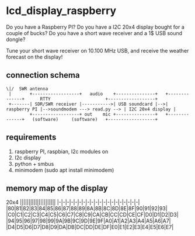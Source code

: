 # lcd_display_raspberry

Do you have a Raspberry PI? 
Do you have a I2C 20x4 display bought for a couple of bucks? 
Do you have a short wave receiver and a 1$ USB sound dongle? 

Tune your short wave receiver on 10.100 MHz USB, and receive the weather forecast on the display! 

## connection schema 

    \|/  SWR antenna
     |       +------------------+   audio    +---------------+   +--------------+      RTTY                     +------------------+
     +-------| SDR/SWR receiver |----------->| USB soundcard |-->| raspberry PI |-->soundmodem ---> read.py --> | I2C 20x4 display |
             +------------------+ out    mic +---------------+   +--------------+   (software)     (software)   +------------------+


## requirements

1. raspberry PI, raspbian, I2c modules on
2. I2c display
3. python + smbus
4. minimodem (sudo apt install minimodem)

## memory map of the display 

20x4
|||||||||||||||||||||
|-|-|-|-|-|-|-|-|-|-|-|-|-|-|-|-|-|-|-|-|
|80|81|82|83|84|85|86|87|88|89|8A|8B|8C|8D|8E|8F|90|91|92|93|
|C0|C1|C2|C3|C4|C5|C6|C7|C8|C9|CA|CB|CC|CD|CE|CF|D0|D1|D2|D3|
|94|95|96|97|98|99|9A|9B|9C|9D|9E|9F|A0|A1|A2|A3|A4|A5|A6|A7|
|D4|D5|D6|D7|D8|D9|DA|DB|DC|DD|DE|DF|E0|E1|E2|E3|E4|E5|E6|E7|

